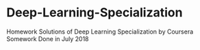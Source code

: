 # Deep-Learning-Specialization
Homework Solutions of Deep Learning Specialization by Coursera\
Somework Done in July 2018
